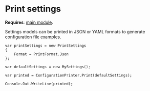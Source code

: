 # Print settings

**Requires**: [main module](../modules/configuration.md).

Settings models can be printed in JSON or YAML formats to generate configuration file examples.

```text
var printSettings = new PrintSettings 
{
    Format = PrintFormat.Json
};

var defaultSettings = new MySettings();

var printed = ConfigurationPrinter.Print(defaultSettings);

Console.Out.WriteLine(printed);
```




